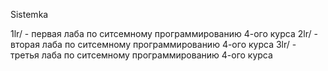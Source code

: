 Sistemka 

1lr/ - первая лаба по ситсемному программированию 4-ого курса
2lr/ - вторая лаба по ситсемному программированию 4-ого курса
3lr/ - третья лаба по ситсемному программированию 4-ого курса